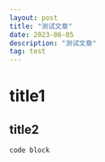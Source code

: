 ```yaml
---
layout: post
title: "测试文章"
date: 2023-06-05
description: "测试文章"
tag: test
---   
```

# title1
## title2
```shell
code block
```